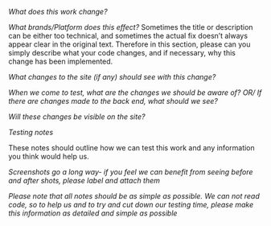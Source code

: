 *What does this work change?*

*What brands/Platform does this effect?*
Sometimes the title or description can be either too technical, and sometimes the actual fix doesn’t always appear clear in the original text. Therefore in this section, please can you simply describe what your code changes, and if necessary, why this change has been implemented.

*What changes to the site (if any) should see with this change?*

*When we come to test, what are the changes we should be aware of?*
*OR/ If there are changes made to the back end, what should we see?*

*Will these changes be visible on the site?*

*Testing notes*

These notes should outline how we can test this work and any information you think would help us.

_Screenshots go a long way- if you feel we can benefit from seeing before and after shots, please label and attach them_

_Please note that all notes should be as simple as possible. We can not read code, so to help us and to try and cut down our testing time, please make this information as detailed and simple as possible_
